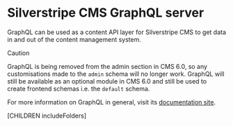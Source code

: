 # Silverstripe CMS GraphQL server

GraphQL can be used as a content API layer for Silverstripe CMS to get data in and out of the content management system.

> [!CAUTION]
> GraphQL is being removed from the admin section in CMS 6.0, so any customisations made
> to the `admin` schema will no longer work.
> GraphQL will still be available as an optional module in CMS 6.0 and still be used to create frontend schemas i.e. the `default` schema.

For more information on GraphQL in general, visit its [documentation site](https://graphql.org).

[CHILDREN includeFolders]

